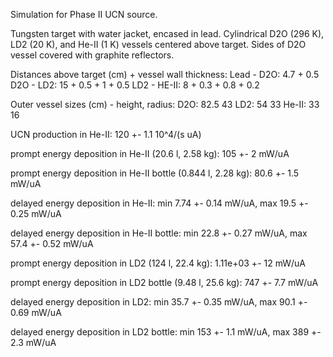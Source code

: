Simulation for Phase II UCN source.

Tungsten target with water jacket, encased in lead.
Cylindrical D2O (296 K), LD2 (20 K), and He-II (1 K) vessels centered above target.
Sides of D2O vessel covered with graphite reflectors.

Distances above target (cm) + vessel wall thickness:
Lead - D2O: 4.7 + 0.5
D2O - LD2: 15 + 0.5 + 1 + 0.5
LD2 - HE-II: 8 + 0.3 + 0.8 + 0.2

Outer vessel sizes (cm) - height, radius:
D2O: 82.5 43
LD2: 54 33
He-II: 33 16

UCN production in He-II:
120 +- 1.1 10^4/(s uA)

prompt energy deposition in He-II (20.6 l, 2.58 kg):
105 +- 2 mW/uA

prompt energy deposition in He-II bottle (0.844 l, 2.28 kg):
80.6 +- 1.5 mW/uA

delayed energy deposition in He-II:
min 7.74 +- 0.14 mW/uA, max 19.5 +- 0.25 mW/uA

delayed energy deposition in He-II bottle:
min 22.8 +- 0.27 mW/uA, max 57.4 +- 0.52 mW/uA

prompt energy deposition in LD2 (124 l, 22.4 kg):
1.11e+03 +- 12 mW/uA

prompt energy deposition in LD2 bottle (9.48 l, 25.6 kg):
747 +- 7.7 mW/uA

delayed energy deposition in LD2:
min 35.7 +- 0.35 mW/uA, max 90.1 +- 0.69 mW/uA

delayed energy deposition in LD2 bottle:
min 153 +- 1.1 mW/uA, max 389 +- 2.3 mW/uA

